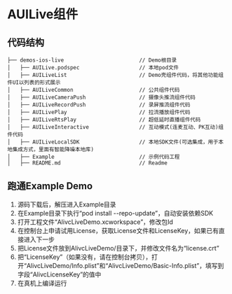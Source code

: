 # AUILive组件

## 代码结构
```
├── demos-ios-live                        // Demo根目录
│   ├── AUILive.podspec                   // 本地pod文件
│   ├── AUILiveList                       // Demo壳组件代码，将其他功能组件UI以列表的形式展示
│   ├── AUILiveCommon                     // 公共组件代码
│   ├── AUILiveCameraPush                 // 摄像头推流组件代码
│   ├── AUILiveRecordPush                 // 录屏推流组件代码
│   ├── AUILivePlay                       // 拉流播放组件代码 
│   ├── AUILiveRtsPlay                    // 超低延时直播组件代码
│   ├── AUILiveInteractive                // 互动模式(连麦互动、PK互动)组件代码
│   ├── AUILiveLocalSDK                   // 本地SDK文件(可选集成，用于本地集成方式，里面有智能降噪本地库)
│   ├── Example                           // 示例代码工程
│   ├── README.md                         // Readme   

```

## 跑通Example Demo

1. 源码下载后，解压进入Example目录
2. 在Example目录下执行“pod install  --repo-update”，自动安装依赖SDK
3. 打开工程文件“AlivcLiveDemo.xcworkspace”，修改包Id
4. 在控制台上申请试用License，获取License文件和LicenseKey，如果已有直接进入下一步
5. 把License文件放到AlivcLiveDemo/目录下，并修改文件名为“license.crt”
6. 把“LicenseKey”（如果没有，请在控制台拷贝），打开“AlivcLiveDemo/Info.plist”和“AlivcLiveDemo/Basic-Info.plist”，填写到字段“AlivcLicenseKey”的值中
7. 在真机上编译运行

